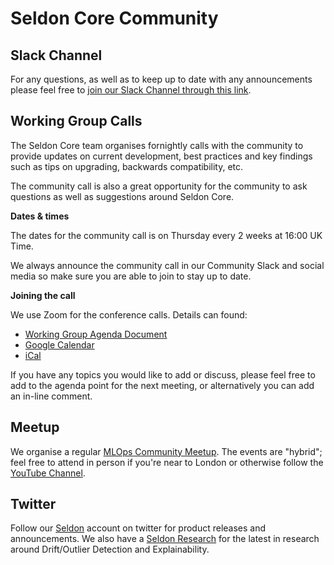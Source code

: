 
# Seldon Core Community

## Slack Channel

For any questions, as well as to keep up to date with any announcements please feel free to [join our Slack Channel through this link](https://join.slack.com/t/seldondev/shared_invite/zt-vejg6ttd-ksZiQs3O_HOtPQsen_labg).

## Working Group Calls

The Seldon Core team organises fornightly calls with the community to provide updates on current development, best practices and key findings such as tips on upgrading, backwards compatibility, etc.

The community call is also a great opportunity for the community to ask questions as well as suggestions around Seldon Core.

**Dates & times**

The dates for the community call is on Thursday every 2 weeks at 16:00 UK Time.

We always announce the community call in our Community Slack and social media so make sure you are able to join to stay up to date.

**Joining the call**

We use Zoom for the conference calls. Details can found:

 * [Working Group Agenda Document](https://docs.google.com/document/d/1gAmiJoD-1NHSr0gvDQBhYGR5ryrgWVWRu3nOOxPdKJk/edit?usp=sharing)
 * [Google Calendar](https://calendar.google.com/event?action=TEMPLATE&tmeid=MmpzaWliOTQxdjEzbmduMTkyaHF0MnBpcGZfMjAyMTExMDRUMTYwMDAwWiBzZWxkb24uaW9fbTRuMnZtcmZubDI3M3FsczVnYjlwNjVpMHNAZw&tmsrc=seldon.io_m4n2vmrfnl273qls5gb9p65i0s%40group.calendar.google.com&scp=ALL)
 * [iCal](https://calendar.google.com/calendar/ical/seldon.io_m4n2vmrfnl273qls5gb9p65i0s%40group.calendar.google.com/public/basic.ics)
 
If you have any topics you would like to add or discuss, please feel free to add to the agenda point for the next meeting, or alternatively you can add an in-line comment.

## Meetup

We organise a regular [MLOps Community Meetup](https://mlops.london/). The events are "hybrid"; feel free to attend in person if you're near to London or otherwise follow the [YouTube Channel](https://www.youtube.com/channel/UCSBfllj_pRPB36TAZJfjXWg).

## Twitter

Follow our [Seldon](https://twitter.com/seldon_io) account on twitter for product releases and announcements. We also have a [Seldon Research](https://twitter.com/SeldonResearch) for the latest in research around Drift/Outlier Detection and Explainability.


